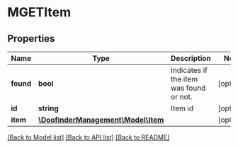 # MGETItem

## Properties
Name | Type | Description | Notes
------------ | ------------- | ------------- | -------------
**found** | **bool** | Indicates if the item was found or not. | [optional] 
**id** | **string** | Item id | [optional] 
**item** | [**\DoofinderManagement\Model\Item**](Item.md) |  | [optional] 

[[Back to Model list]](../../README.md#documentation-for-models) [[Back to API list]](../../README.md#documentation-for-api-endpoints) [[Back to README]](../../README.md)

